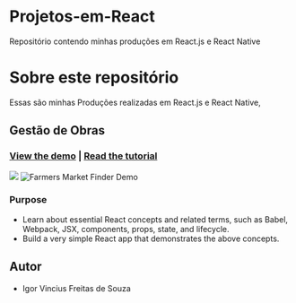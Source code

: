 # Projetos-em-React

Repositório contendo minhas produções em React.js e React Native

# Sobre este repositório

Essas são minhas Produções realizadas em React.js e React Native, 

## Gestão de Obras
### [View the demo](https://taniarascia.github.io/react-tutorial/) | [Read the tutorial](https://www.taniarascia.com/getting-started-with-react/)
![](name-of-giphy.gif)
![Farmers Market Finder Demo](/Imagens/GestãoObras/Obras1.png)

### Purpose

- Learn about essential React concepts and related terms, such as Babel, Webpack, JSX, components, props, state, and lifecycle.
- Build a very simple React app that demonstrates the above concepts.




## Autor

* Igor Vincius Freitas de Souza

